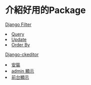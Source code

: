 # 介紹好用的Package





<a href="https://github.com/Eddie02582/Django-tutorial/tree/master/Model/Field">Django Filter</a>
<u1>
    <li><a href=https://github.com/Eddie02582/Django-tutorial/tree/master/Model/QuerySet#2query>Query</a></li>
    <li><a href=https://github.com/Eddie02582/Django-tutorial/tree/master/Model/QuerySet#3update>Update</a></li>
    <li><a href=https://github.com/Eddie02582/Django-tutorial/tree/master/Model/QuerySet#4orderby>Order By</a></li> 
</ul>



<a href="https://github.com/Eddie02582/Django-tutorial/tree/master/Other%20Packages/django-ckeditor">Django-ckeditor</a>
<u1>
    <li><a href=https://github.com/Eddie02582/Django-tutorial/tree/master/Other%20Packages/django-ckeditor#%E5%AE%89%E8%A3%9D>安裝</a></li>
    <li><a href=https://github.com/Eddie02582/Django-tutorial/tree/master/Other%20Packages/django-ckeditor#admin%E7%B5%90%E6%9E%9C>admin 顯示</a></li>
    <li><a href=https://github.com/Eddie02582/Django-tutorial/tree/master/Other%20Packages/django-ckeditor#%E7%B6%B2%E9%A0%81%E7%B5%90%E6%9E%9C>前台顯示</a></li> 
</ul>




